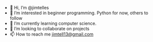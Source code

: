 - 👋 Hi, I’m @jimtelles
- 👀 I’m interested in beginner programming. Python for now, others to follow
- 🌱 I’m currently learning computer science.
- 💞️ I’m looking to collaborate on projects
- 📫 How to reach me jimtell13@gmail.com

<!---
jimtelles/jimtelles is a ✨ special ✨ repository because its `README.md` (this file) appears on your GitHub profile.
You can click the Preview link to take a look at your changes.
--->
